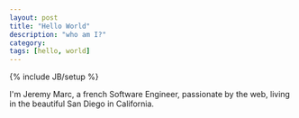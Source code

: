 ```yaml
---
layout: post
title: "Hello World"
description: "who am I?"
category: 
tags: [hello, world]
---
```

{% include JB/setup %}

I'm Jeremy Marc, a french Software Engineer, passionate by the web, living
in the beautiful San Diego in California.

